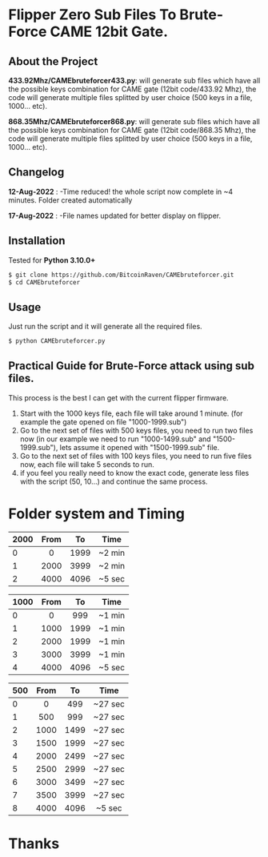 # Flipper Zero Sub Files To Brute-Force CAME 12bit Gate.

## About the Project

**433.92Mhz/CAMEbruteforcer433.py**: will generate sub files which have all the possible keys combination for CAME gate (12bit code/433.92 Mhz), the code will generate multiple files splitted by user choice (500 keys in a file, 1000... etc).

**868.35Mhz/CAMEbruteforcer868.py**: will generate sub files which have all the possible keys combination for CAME gate (12bit code/868.35 Mhz), the code will generate multiple files splitted by user choice (500 keys in a file, 1000... etc).

## Changelog 

**12-Aug-2022** : -Time reduced! the whole script now complete in ~4 minutes.
			Folder created automatically
			
**17-Aug-2022** : -File names updated for better display on flipper.


## Installation

Tested for **Python 3.10.0+**

```bash
$ git clone https://github.com/BitcoinRaven/CAMEbruteforcer.git
$ cd CAMEbruteforcer
```

## Usage

Just run the script and it will generate all the required files.
```bash
$ python CAMEbruteforcer.py
```

## Practical Guide for Brute-Force attack using sub files.

This process is the best I can get with the current flipper firmware.

1. Start with the 1000 keys file, each file will take around 1 minute. (for example the gate opened on file "1000-1999.sub")
2. Go to the next set of files with 500 keys files, you need to run two files now (in our example we need to run  "1000-1499.sub" and "1500-1999.sub"), lets assume    it opened with "1500-1999.sub" file.
3. Go to the next set of files with 100 keys files, you need to run five files now, each file will take 5 seconds to run.
4. if you feel you really need to know the exact code, generate less files with the script (50, 10...) and continue the same process.


# Folder system and Timing

| 2000 | From | To | Time |
| --- | :---: | :---: | :---: |
| 0 | 0 | 1999 | ~2 min |
| 1 | 2000 | 3999 | ~2 min |
| 2 | 4000 | 4096 | ~5 sec |

| 1000 | From | To | Time |
| --- | :---: | :---: | :---: |
| 0 | 0 | 999 | ~1 min |
| 1 | 1000 | 1999 | ~1 min |
| 2 | 2000 | 1999 | ~1 min |
| 3 | 3000 | 3999 | ~1 min |
| 4 | 4000 | 4096 | ~5 sec |

| 500 | From | To | Time |
| --- | :---: | :---: | :---: |
| 0 | 0 | 499 | ~27 sec |
| 1 | 500 | 999 | ~27 sec |
| 2 | 1000 | 1499 | ~27 sec |
| 3 | 1500 | 1999 | ~27 sec |
| 4 | 2000 | 2499 | ~27 sec |
| 5 | 2500 | 2999 | ~27 sec |
| 6 | 3000 | 3499 | ~27 sec |
| 7 | 3500 | 3999 | ~27 sec |
| 8 | 4000 | 4096 | ~5 sec |

# Thanks



